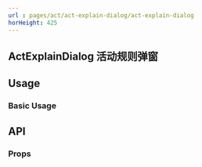 ```yaml
---
url : pages/act/act-explain-dialog/act-explain-dialog
horHeight: 425
---
```


## ActExplainDialog 活动规则弹窗


## Usage

### Basic Usage

## API

### Props

